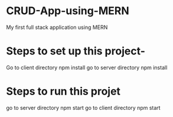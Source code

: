 # CRUD-App-using-MERN
My first full stack application using MERN

# Steps to set up this project-
Go to client directory
npm install
go to server directory 
npm install

# Steps to run this projet
go to server directory 
npm start
go to client directory 
npm start
